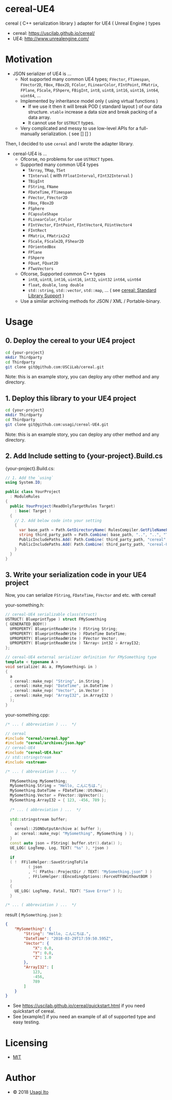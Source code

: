 # cereal-UE4

cereal ( C++ serialization library ) adapter for UE4 ( Unreal Engine ) types

- cereal: https://uscilab.github.io/cereal/
- UE4: http://www.unrealengine.com/

# Motivation

- JSON serializer of UE4 is ...
    - Not supported many common UE4 types; `FVector`, `FTimespan`, `FVector2D`, `FBox`, `FBox2D`, `FColor`, `FLinearColor`, `FIntPoint`, `FMatrix`, `FPlane`, `FScale`, `FShpere`, `FBigInt`, `int8`, `uint8`, `int16`, `uint16`, `int64`, `uint64`, ...
    - Implemented by inheritance model only ( using virtual functions )
        - If we use it then it will break POD ( standard layout ) of our data structure. `vtable` increase a data size and break packing of a data array.
        - It cannot use for `USTRUCT` types.
    - Very complicated and messy to use low-level APIs for a full-manually serialization. ( see [] [] )

Then, I decided to use `cereal` and I wrote the adapter library.

- cereal-UE4 is ...
    - Ofcorse, no problems for use `USTRUCT` types.
    - Supported many common UE4 types
        - `TArray`, `TMap`, `TSet`
        - `TInterval` ( with `FFloatInterval`, `FInt32Interval` )
        - `TBigInt`
        - `FString`, `FName`
        - `FDateTime`, `FTimespan`
        - `FVector`, `FVector2D`
        - `FBox`, `FBox2D`
        - `FSphere`
        - `FCapsuleShape`
        - `FLinearColor`, `FColor`
        - `FIntVector`, `FIntPoint`, `FIntVector4`, `FUintVector4`
        - `FIntRect`
        - `FMatrix`, `FMatrix2x2`
        - `FScale`, `FScale2D`, `FShear2D`
        - `FOrientedBox`
        - `FPlane`
        - `FShpere`
        - `FQuat`, `FQuat2D`
        - `FTwoVectors`
    - Ofcorse, Supported common C++ types
        - `int8`, `uint8`, `int16`, `uint16`, `int32`, `uint32` `int64`, `uint64`
        - `float`, `double`, `long double`
        - `std::string`, `std::vector`, `std::map`, ... ( see [cereal: Standard Library Support](https://uscilab.github.io/cereal/stl_support.html) )
    - Use a similar archiving methods for JSON / XML / Portable-binary.

# Usage

## 0. Deploy the cereal to your UE4 project

```sh
cd {your-project}
mkdir Thirdparty
cd Thirdparty
git clone git@github.com:USCiLab/cereal.git
```

Note: this is an example story, you can deploy any other method and any directory.

## 1. Deploy this library to your UE4 project

```sh
cd {your-project}
mkdir Thirdparty
cd Thirdparty
git clone git@github.com:usagi/cereal-UE4.git
```

Note: this is an example story, you can deploy any other method and any directory.

## 2. Add Include setting to {your-project}.Build.cs

{your-project}.Build.cs:

```cs
// 1. Add the `using`
using System.IO;

public class YourProject
  : ModuleRules
{
  public YourProject(ReadOnlyTargetRules Target)
    : base( Target )
  {
    // 2. Add below code into your setting
    {
      var base_path = Path.GetDirectoryName( RulesCompiler.GetFileNameFromType( GetType() ) );
      string third_party_path = Path.Combine( base_path, "..", "..", "Thirdparty");
      PublicIncludePaths.Add( Path.Combine( third_party_path, "cereal", "include") );
      PublicIncludePaths.Add( Path.Combine( third_party_path, "cereal-UE4", "include") );
    }
  }
}
```

## 3. Write your serialization code in your UE4 project

Now, you can serialize `FString`, `FDateTime`, `FVector` and etc. with cereal!

your-something.h:

```cpp
// cereal-UE4 serializable class(struct)
USTRUCT( BlueprintType ) struct FMySomething
{ GENERATED_BODY()
  UPROPERTY( BlueprintReadWrite ) FString String;
  UPROPERTY( BlueprintReadWrite ) FDateTime DateTime;
  UPROPERTY( BlueprintReadWrite ) FVector Vector;
  UPROPERTY( BlueprintReadWrite ) TArray< int32 > ArrayI32;
};

// cereal-UE4 external serializer definition for FMySomething type
template < typename A >
void serialize( A& a, FMySomething& in )
{
  a
  ( cereal::make_nvp( "String", in.String )
  , cereal::make_nvp( "DateTime", in.DateTime )
  , cereal::make_nvp( "Vector", in.Vector )
  , cereal::make_nvp( "ArrayI32", in.ArrayI32 )
  );
}
```

your-something.cpp:

```cpp
/* ... ( abbreviation ) ...  */

// cereal
#include "cereal/cereal.hpp"
#include "cereal/archives/json.hpp"
// cereal-UE4
#include "cereal-UE4.hxx"
// std::stringstream
#include <sstream>

/* ... ( abbreviation ) ...  */
  
  FMySomething MySomething;
  MySomething.String = "Hello, こんにちは.";
  MySomething.DateTime = FDateTime::UtcNow();
  MySomething.Vector = FVector::UpVector();
  MySomething.ArrayI32 = { 123, -456, 789 };
  
  /* ... ( abbreviation ) ...  */
  
  std::stringstream buffer;
  {
    cereal::JSONOutputArchive a( buffer );
    a( cereal::make_nvp( "MySomething", MySomething ) );
  }
  const auto json = FString( buffer.str().data() );
  UE_LOG( LogTemp, Log, TEXT( "%s" ), *json )
  
  if
  ( !  FFileHelper::SaveStringToFile
          ( json
          , *( FPaths::ProjectDir / TEXT( "MySomething.json" ) )
          , FFileHelper::EEncodingOptions::ForceUTF8WithoutBOM )
  )
  {
    UE_LOG( LogTemp, Fatal, TEXT( "Save Error" ) );
  }

/* ... ( abbreviation ) ...  */
```

result ( `MySomething.json` ):

```json
{
    "MySomething": {
        "String": "Hello, こんにちは.",
        "DateTime": "2018-03-29T17:59:50.595Z",
        "Vector": {
            "X": 0.0,
            "Y": 0.0,
            "Z": 1.0
        },
        "ArrayI32": [
            123,
            -456,
            789
        ]
    }
}
```

- See https://uscilab.github.io/cereal/quickstart.html if you need quickstart of cereal.
- See [example/] if you need an example of all of supported type and easy testing.

# Licensing

- [MIT](LICENSE)

# Author

- © 2018 [Usagi Ito](usagi@WonderRabbitProject.net)
